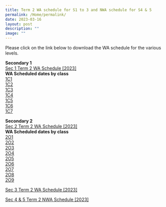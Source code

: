 ```yaml
---
title: Term 2 WA schedule for S1 to 3 and NWA schedule for S4 & 5
permalink: /Home/permalink/
date: 2023-03-16
layout: post
description: ""
image: ""
---
```

Please click on the link below to download the WA schedule for the various levels. <br>

**Secondary 1**<br>
[Sec 1 Term 2 WA Schedule  [2023]](/files/S1_2023%20Term%202%20Weighted%20Assessment%20Schedule.pdf) <br> 
**WA Scheduled dates by class** <br>
[1C1](/files/Secondary%201%20%20Term%202%20WA%20Schedule%202023%20-%201C1.pdf) <BR>
[1C2](/files/Secondary%201%20%20Term%202%20WA%20Schedule%202023%20-%201C2.pdf) <BR>
[1C3](/files/Secondary%201%20%20Term%202%20WA%20Schedule%202023%20-%201C3.pdf) <BR>
[1C4](/files/Secondary%201%20%20Term%202%20WA%20Schedule%202023%20-%201C4.pdf) <BR>
[1C5](/files/Secondary%201%20%20Term%202%20WA%20Schedule%202023%20-%201C5.pdf) <BR>
[1C6](/files/Secondary%201%20%20Term%202%20WA%20Schedule%202023%20-%201C6.pdf) <BR>
[1C7](/files/Secondary%201%20%20Term%202%20WA%20Schedule%202023%20-%201C7.pdf)

**Secondary 2**<br>
[Sec 2 Term 2 WA Schedule [2023]](/files/S2_2023%20Term%202%20Weighted%20Assessment%20Schedule.pdf) <br>
**WA Scheduled dates by class** <BR>
[2O1](/files/Secondary%202%20Term%202%20WA%20Schedule%202023%20-%202O1.pdf) <BR>
[2O2](/files/Secondary%202%20Term%202%20WA%20Schedule%202023%20-%202O2.pdf) <BR>
[2O3](/files/Secondary%202%20Term%202%20WA%20Schedule%202023%20-%202O3.pdf) <BR>[2O4](/files/Secondary%202%20Term%202%20WA%20Schedule%202023%20-%202O4.pdf)<BR>
[2O5](/files/Secondary%202%20Term%202%20WA%20Schedule%202023%20-%202O5.pdf) <BR>
[2O6](/files/Secondary%202%20Term%202%20WA%20Schedule%202023%20-%202O6.pdf)<BR>
[2O7](/files/Secondary%202%20Term%202%20WA%20Schedule%202023%20-%202O7.pdf) <BR>[2O8](/files/Secondary%202%20Term%202%20WA%20Schedule%202023%20-%202O8.pdf) <BR>
[2O9](/files/Secondary%202%20Term%202%20WA%20Schedule%202023%20-%202O9.pdf)



[Sec 3 Term 2 WA Schedule [2023]](/files/S3_2023%20Term%202%20Weighted%20Assessment%20Schedule.pdf)

[Sec 4 & 5 Term 2 NWA Schedule [2023]](/files/S4_5_2023%20Term%202%20Weighted%20Assessment%20Schedule.pdf)